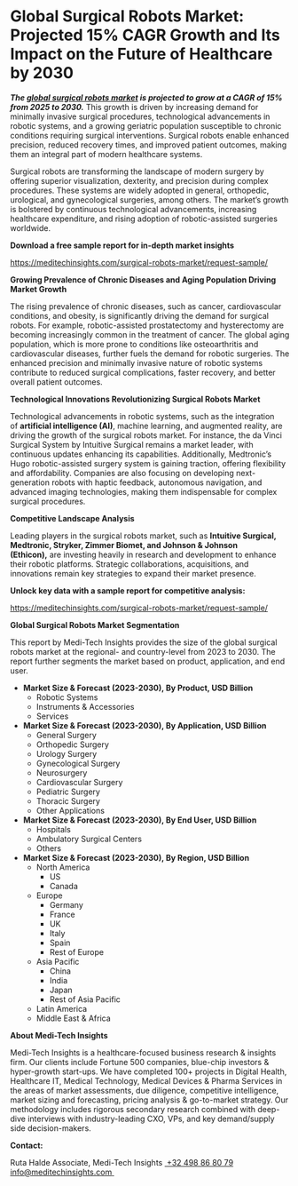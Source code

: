 <h1> Global Surgical Robots Market: Projected 15% CAGR Growth and Its Impact on the Future of Healthcare by 2030 </h1>
<strong><em>The </em></strong><a href="https://meditechinsights.com/surgical-robots-market/"><strong><em>global surgical robots market</em></strong></a><strong><em> is projected to grow at a CAGR of 15% from 2025 to 2030.</em></strong> This growth is driven by increasing demand for minimally invasive surgical procedures, technological advancements in robotic systems, and a growing geriatric population susceptible to chronic conditions requiring surgical interventions. Surgical robots enable enhanced precision, reduced recovery times, and improved patient outcomes, making them an integral part of modern healthcare systems.

Surgical robots are transforming the landscape of modern surgery by offering superior visualization, dexterity, and precision during complex procedures. These systems are widely adopted in general, orthopedic, urological, and gynecological surgeries, among others. The market’s growth is bolstered by continuous technological advancements, increasing healthcare expenditure, and rising adoption of robotic-assisted surgeries worldwide.

<strong>Download a free sample report for in-depth market insights</strong>

<a href="https://meditechinsights.com/surgical-robots-market/request-sample/">https://meditechinsights.com/surgical-robots-market/request-sample/</a>

<strong>Growing Prevalence of Chronic Diseases and Aging Population Driving Market Growth</strong>

The rising prevalence of chronic diseases, such as cancer, cardiovascular conditions, and obesity, is significantly driving the demand for surgical robots. For example, robotic-assisted prostatectomy and hysterectomy are becoming increasingly common in the treatment of cancer. The global aging population, which is more prone to conditions like osteoarthritis and cardiovascular diseases, further fuels the demand for robotic surgeries. The enhanced precision and minimally invasive nature of robotic systems contribute to reduced surgical complications, faster recovery, and better overall patient outcomes.

<strong>Technological Innovations Revolutionizing Surgical Robots Market</strong>

Technological advancements in robotic systems, such as the integration of <strong>artificial intelligence (AI)</strong>, machine learning, and augmented reality, are driving the growth of the surgical robots market. For instance, the da Vinci Surgical System by Intuitive Surgical remains a market leader, with continuous updates enhancing its capabilities. Additionally, Medtronic’s Hugo robotic-assisted surgery system is gaining traction, offering flexibility and affordability. Companies are also focusing on developing next-generation robots with haptic feedback, autonomous navigation, and advanced imaging technologies, making them indispensable for complex surgical procedures.

<strong>Competitive Landscape Analysis</strong>

Leading players in the surgical robots market, such as <strong>Intuitive Surgical, Medtronic, Stryker, Zimmer Biomet, and Johnson &amp; Johnson (Ethicon),</strong> are investing heavily in research and development to enhance their robotic platforms. Strategic collaborations, acquisitions, and innovations remain key strategies to expand their market presence.

<strong>Unlock key data with a sample report for competitive analysis:</strong>

<a href="https://meditechinsights.com/surgical-robots-market/request-sample/">https://meditechinsights.com/surgical-robots-market/request-sample/</a>

<strong>Global Surgical Robots Market Segmentation</strong>

This report by Medi-Tech Insights provides the size of the global surgical robots market at the regional- and country-level from 2023 to 2030. The report further segments the market based on product, application, and end user.
<ul>
 	<li><strong>Market Size &amp; Forecast (2023-2030), By Product, USD Billion</strong>
<ul>
 	<li>Robotic Systems</li>
 	<li>Instruments &amp; Accessories</li>
 	<li>Services</li>
</ul>
</li>
 	<li><strong>Market Size &amp; Forecast (2023-2030), By Application, USD Billion</strong>
<ul>
 	<li>General Surgery</li>
 	<li>Orthopedic Surgery</li>
 	<li>Urology Surgery</li>
 	<li>Gynecological Surgery</li>
 	<li>Neurosurgery</li>
 	<li>Cardiovascular Surgery</li>
 	<li>Pediatric Surgery</li>
 	<li>Thoracic Surgery</li>
 	<li>Other Applications</li>
</ul>
</li>
 	<li><strong>Market Size &amp; Forecast (2023-2030), By End User, USD Billion</strong>
<ul>
 	<li>Hospitals</li>
 	<li>Ambulatory Surgical Centers</li>
 	<li>Others</li>
</ul>
</li>
 	<li><strong>Market Size &amp; Forecast (2023-2030), By Region, USD Billion</strong>
<ul>
 	<li>North America
<ul>
 	<li>US</li>
 	<li>Canada</li>
</ul>
</li>
 	<li>Europe
<ul>
 	<li>Germany</li>
 	<li>France</li>
 	<li>UK</li>
 	<li>Italy</li>
 	<li>Spain</li>
 	<li>Rest of Europe</li>
</ul>
</li>
 	<li>Asia Pacific
<ul>
 	<li>China</li>
 	<li>India</li>
 	<li>Japan</li>
 	<li>Rest of Asia Pacific</li>
</ul>
</li>
 	<li>Latin America</li>
 	<li>Middle East &amp; Africa</li>
</ul>
</li>
</ul>
<strong>About Medi-Tech Insights</strong>

Medi-Tech Insights is a healthcare-focused business research &amp; insights firm. Our clients include Fortune 500 companies, blue-chip investors &amp; hyper-growth start-ups. We have completed 100+ projects in Digital Health, Healthcare IT, Medical Technology, Medical Devices &amp; Pharma Services in the areas of market assessments, due diligence, competitive intelligence, market sizing and forecasting, pricing analysis &amp; go-to-market strategy. Our methodology includes rigorous secondary research combined with deep-dive interviews with industry-leading CXO, VPs, and key demand/supply side decision-makers.

<strong>Contact:</strong>

Ruta Halde
Associate, Medi-Tech Insights
<u> +32 498 86 80 79
</u><a href="mailto:info@meditechinsights.com">info@meditechinsights.com</a><u> </u>
